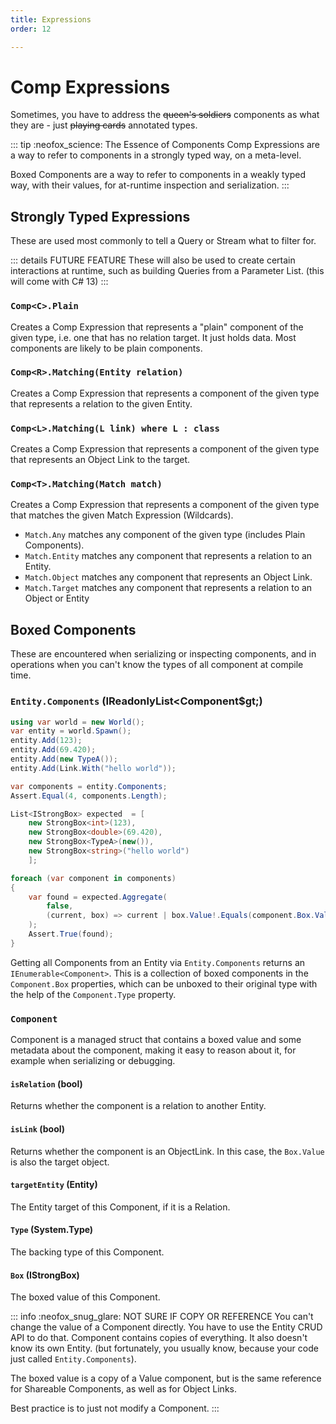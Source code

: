 ```yaml
---
title: Expressions
order: 12

---
```


# Comp Expressions

Sometimes, you have to address the ~~queen's soldiers~~ components as what they are - just ~~playing cards~~ annotated types.

::: tip :neofox_science: The Essence of Components
Comp Expressions are a way to refer to components in a strongly typed way, on a meta-level.

Boxed Components are a way to refer to components in a weakly typed way, with their values, for at-runtime inspection and serialization.
:::

## Strongly Typed Expressions

These are used most commonly to tell a Query or Stream what to filter for. 

::: details FUTURE FEATURE
These will also be used to create certain interactions at runtime, such as building Queries from a Parameter List. (this will come with C# 13)
:::

### `Comp<C>.Plain`
Creates a Comp Expression that represents a "plain" component of the given type, i.e. one that has no relation target. It just holds data. Most components are likely to be plain components.

### `Comp<R>.Matching(Entity relation)`
Creates a Comp Expression that represents a component of the given type that represents a relation to the given Entity.

### `Comp<L>.Matching(L link) where L : class`
Creates a Comp Expression that represents a component of the given type that represents an Object Link to the target.

### `Comp<T>.Matching(Match match)`
Creates a Comp Expression that represents a component of the given type that matches the given Match Expression (Wildcards).
- `Match.Any` matches any component of the given type (includes Plain Components).
- `Match.Entity` matches any component that represents a relation to an Entity.
- `Match.Object` matches any component that represents an Object Link.
- `Match.Target` matches any component that represents a relation to an Object or Entity


## Boxed Components

These are encountered when serializing or inspecting components, and in operations when you can't know the types of all component at compile time.

### `Entity.Components` (IReadonlyList&lt;Component$gt;)
```csharp
using var world = new World();
var entity = world.Spawn();
entity.Add(123);
entity.Add(69.420);
entity.Add(new TypeA());
entity.Add(Link.With("hello world"));

var components = entity.Components;
Assert.Equal(4, components.Length);

List<IStrongBox> expected  = [
    new StrongBox<int>(123), 
    new StrongBox<double>(69.420), 
    new StrongBox<TypeA>(new()), 
    new StrongBox<string>("hello world")
    ];

foreach (var component in components)
{
    var found = expected.Aggregate(
        false, 
        (current, box) => current | box.Value!.Equals(component.Box.Value)
    );
    Assert.True(found);
}
```

Getting all Components from an Entity via `Entity.Components` returns an `IEnumerable<Component>`. This is a collection of boxed components in the `Component.Box` properties, which can be unboxed to their original type with the help of the `Component.Type` property.

### `Component`
Component is a managed struct that contains a boxed value and some metadata about the component, making it easy to reason about it, for example when serializing or debugging.

#### `isRelation` (bool)
Returns whether the component is a relation to another Entity.

#### `isLink` (bool)
Returns whether the component is an ObjectLink. In this case, the `Box.Value` is also the target object.


#### `targetEntity` (Entity)
The Entity target of this Component, if it is a Relation.


#### `Type` (System.Type)
The backing type of this Component. 


#### `Box` (IStrongBox)
The boxed value of this Component. 

::: info :neofox_snug_glare: NOT SURE IF COPY OR REFERENCE
You can't change the value of a Component directly. You have to use the Entity CRUD API to do that. Component contains copies of everything. It also doesn't know its own Entity. (but fortunately, you usually know, because your code just called `Entity.Components`). 

The boxed value is a copy of a Value component, but is the same reference for Shareable Components, as well as for Object Links.

Best practice is to just not modify a Component.
:::
